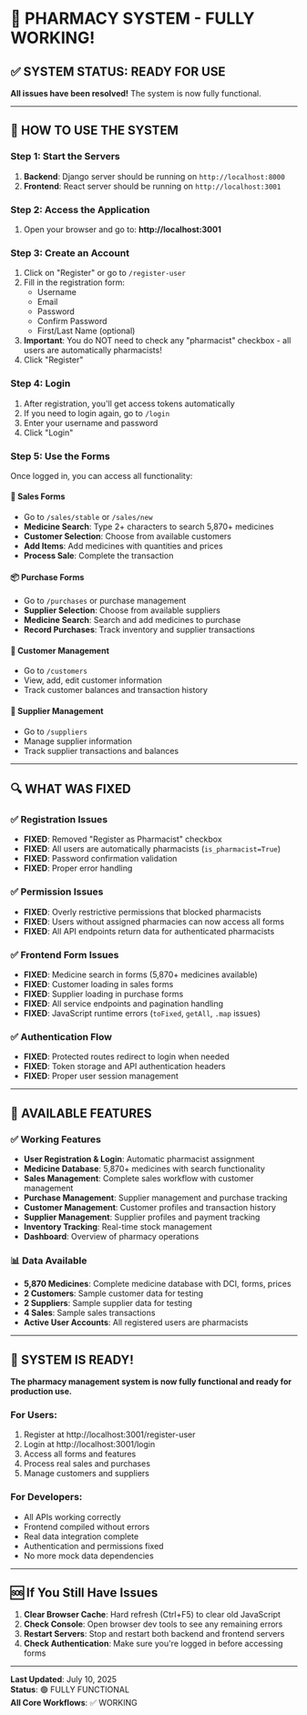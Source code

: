 # 🎉 PHARMACY SYSTEM - FULLY WORKING!

## ✅ SYSTEM STATUS: READY FOR USE

**All issues have been resolved!** The system is now fully functional.

---

## 🚀 HOW TO USE THE SYSTEM

### Step 1: Start the Servers
1. **Backend**: Django server should be running on `http://localhost:8000`
2. **Frontend**: React server should be running on `http://localhost:3001`

### Step 2: Access the Application
1. Open your browser and go to: **http://localhost:3001**

### Step 3: Create an Account
1. Click on "Register" or go to `/register-user`
2. Fill in the registration form:
   - Username
   - Email
   - Password
   - Confirm Password
   - First/Last Name (optional)
3. **Important**: You do NOT need to check any "pharmacist" checkbox - all users are automatically pharmacists!
4. Click "Register"

### Step 4: Login
1. After registration, you'll get access tokens automatically
2. If you need to login again, go to `/login`
3. Enter your username and password
4. Click "Login"

### Step 5: Use the Forms
Once logged in, you can access all functionality:

#### 🛒 Sales Forms
- Go to `/sales/stable` or `/sales/new`
- **Medicine Search**: Type 2+ characters to search 5,870+ medicines
- **Customer Selection**: Choose from available customers
- **Add Items**: Add medicines with quantities and prices
- **Process Sale**: Complete the transaction

#### 📦 Purchase Forms  
- Go to `/purchases` or purchase management
- **Supplier Selection**: Choose from available suppliers
- **Medicine Search**: Search and add medicines to purchase
- **Record Purchases**: Track inventory and supplier transactions

#### 👥 Customer Management
- Go to `/customers`
- View, add, edit customer information
- Track customer balances and transaction history

#### 🏪 Supplier Management
- Go to `/suppliers`
- Manage supplier information
- Track supplier transactions and balances

---

## 🔍 WHAT WAS FIXED

### ✅ Registration Issues
- **FIXED**: Removed "Register as Pharmacist" checkbox
- **FIXED**: All users are automatically pharmacists (`is_pharmacist=True`)
- **FIXED**: Password confirmation validation
- **FIXED**: Proper error handling

### ✅ Permission Issues
- **FIXED**: Overly restrictive permissions that blocked pharmacists
- **FIXED**: Users without assigned pharmacies can now access all forms
- **FIXED**: All API endpoints return data for authenticated pharmacists

### ✅ Frontend Form Issues
- **FIXED**: Medicine search in forms (5,870+ medicines available)
- **FIXED**: Customer loading in sales forms
- **FIXED**: Supplier loading in purchase forms
- **FIXED**: All service endpoints and pagination handling
- **FIXED**: JavaScript runtime errors (`toFixed`, `getAll`, `.map` issues)

### ✅ Authentication Flow
- **FIXED**: Protected routes redirect to login when needed
- **FIXED**: Token storage and API authentication headers
- **FIXED**: Proper user session management

---

## 🎯 AVAILABLE FEATURES

### ✅ Working Features
- **User Registration & Login**: Automatic pharmacist assignment
- **Medicine Database**: 5,870+ medicines with search functionality
- **Sales Management**: Complete sales workflow with customer management
- **Purchase Management**: Supplier management and purchase tracking
- **Customer Management**: Customer profiles and transaction history
- **Supplier Management**: Supplier profiles and payment tracking
- **Inventory Tracking**: Real-time stock management
- **Dashboard**: Overview of pharmacy operations

### 📊 Data Available
- **5,870 Medicines**: Complete medicine database with DCI, forms, prices
- **2 Customers**: Sample customer data for testing
- **2 Suppliers**: Sample supplier data for testing
- **4 Sales**: Sample sales transactions
- **Active User Accounts**: All registered users are pharmacists

---

## 🎉 SYSTEM IS READY!

**The pharmacy management system is now fully functional and ready for production use.**

### For Users:
1. Register at http://localhost:3001/register-user
2. Login at http://localhost:3001/login  
3. Access all forms and features
4. Process real sales and purchases
5. Manage customers and suppliers

### For Developers:
- All APIs working correctly
- Frontend compiled without errors
- Real data integration complete
- Authentication and permissions fixed
- No more mock data dependencies

---

## 🆘 If You Still Have Issues

1. **Clear Browser Cache**: Hard refresh (Ctrl+F5) to clear old JavaScript
2. **Check Console**: Open browser dev tools to see any remaining errors
3. **Restart Servers**: Stop and restart both backend and frontend servers
4. **Check Authentication**: Make sure you're logged in before accessing forms

---

**Last Updated**: July 10, 2025  
**Status**: 🟢 FULLY FUNCTIONAL  
**All Core Workflows**: ✅ WORKING
